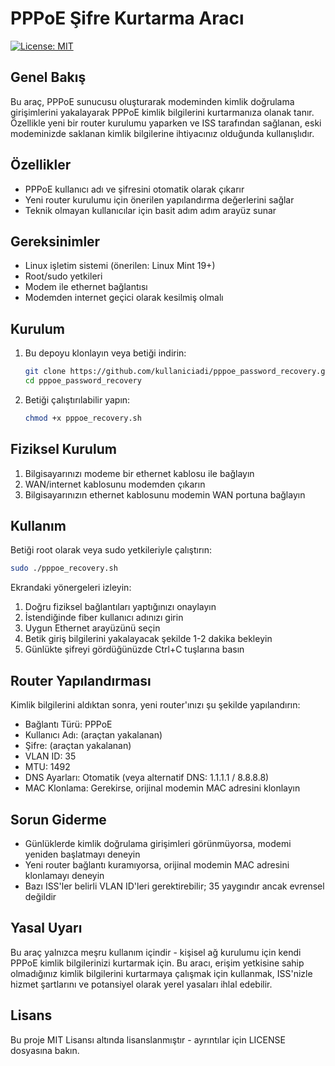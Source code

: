 # PPPoE Şifre Kurtarma Aracı

[![License: MIT](https://img.shields.io/badge/License-MIT-yellow.svg)](https://opensource.org/licenses/MIT)

## Genel Bakış
Bu araç, PPPoE sunucusu oluşturarak modeminden kimlik doğrulama girişimlerini yakalayarak PPPoE kimlik bilgilerini kurtarmanıza olanak tanır. Özellikle yeni bir router kurulumu yaparken ve ISS tarafından sağlanan, eski modeminizde saklanan kimlik bilgilerine ihtiyacınız olduğunda kullanışlıdır.

## Özellikler
- PPPoE kullanıcı adı ve şifresini otomatik olarak çıkarır
- Yeni router kurulumu için önerilen yapılandırma değerlerini sağlar
- Teknik olmayan kullanıcılar için basit adım adım arayüz sunar

## Gereksinimler
- Linux işletim sistemi (önerilen: Linux Mint 19+)
- Root/sudo yetkileri
- Modem ile ethernet bağlantısı
- Modemden internet geçici olarak kesilmiş olmalı

## Kurulum

1. Bu depoyu klonlayın veya betiği indirin:
   ```bash
   git clone https://github.com/kullaniciadi/pppoe_password_recovery.git
   cd pppoe_password_recovery
   ```

2. Betiği çalıştırılabilir yapın:
   ```bash
   chmod +x pppoe_recovery.sh
   ```

## Fiziksel Kurulum
1. Bilgisayarınızı modeme bir ethernet kablosu ile bağlayın
2. WAN/internet kablosunu modemden çıkarın
3. Bilgisayarınızın ethernet kablosunu modemin WAN portuna bağlayın

## Kullanım
Betiği root olarak veya sudo yetkileriyle çalıştırın:

```bash
sudo ./pppoe_recovery.sh
```

Ekrandaki yönergeleri izleyin:
1. Doğru fiziksel bağlantıları yaptığınızı onaylayın
2. İstendiğinde fiber kullanıcı adınızı girin
3. Uygun Ethernet arayüzünü seçin
4. Betik giriş bilgilerini yakalayacak şekilde 1-2 dakika bekleyin
5. Günlükte şifreyi gördüğünüzde Ctrl+C tuşlarına basın

## Router Yapılandırması
Kimlik bilgilerini aldıktan sonra, yeni router'ınızı şu şekilde yapılandırın:

- Bağlantı Türü: PPPoE
- Kullanıcı Adı: (araçtan yakalanan)
- Şifre: (araçtan yakalanan)
- VLAN ID: 35
- MTU: 1492
- DNS Ayarları: Otomatik (veya alternatif DNS: 1.1.1.1 / 8.8.8.8)
- MAC Klonlama: Gerekirse, orijinal modemin MAC adresini klonlayın

## Sorun Giderme
- Günlüklerde kimlik doğrulama girişimleri görünmüyorsa, modemi yeniden başlatmayı deneyin
- Yeni router bağlantı kuramıyorsa, orijinal modemin MAC adresini klonlamayı deneyin
- Bazı ISS'ler belirli VLAN ID'leri gerektirebilir; 35 yaygındır ancak evrensel değildir

## Yasal Uyarı
Bu araç yalnızca meşru kullanım içindir - kişisel ağ kurulumu için kendi PPPoE kimlik bilgilerinizi kurtarmak için. Bu aracı, erişim yetkisine sahip olmadığınız kimlik bilgilerini kurtarmaya çalışmak için kullanmak, ISS'nizle hizmet şartlarını ve potansiyel olarak yerel yasaları ihlal edebilir.

## Lisans
Bu proje MIT Lisansı altında lisanslanmıştır - ayrıntılar için LICENSE dosyasına bakın.
